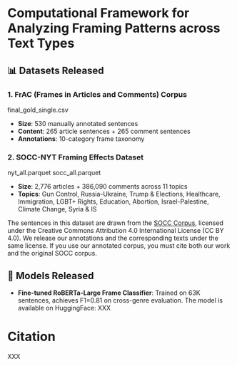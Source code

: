 # Computational Framework for Analyzing Framing Patterns across Text Types

## 📊 Datasets Released

### 1. FrAC (Frames in Articles and Comments) Corpus
  final_gold_single.csv
- **Size**: 530 manually annotated sentences
- **Content**: 265 article sentences + 265 comment sentences  
- **Annotations**: 10-category frame taxonomy

### 2. SOCC-NYT Framing Effects Dataset  
  nyt_all.parquet socc_all.parquet
- **Size**: 2,776 articles + 386,090 comments across 11 topics
- **Topics**: Gun Control, Russia-Ukraine, Trump & Elections, Healthcare, Immigration, LGBT+ Rights, Education, Abortion, Israel-Palestine, Climate Change, Syria & IS

The sentences in this dataset are drawn from the [SOCC Corpus](https://github.com/sfu-discourse-lab/SOCC), licensed under the Creative Commons Attribution 4.0 International License (CC BY 4.0).
We release our annotations and the corresponding texts under the same license. If you use our annotated corpus, you must cite both our work and the original SOCC corpus.

## 🤖 Models Released

- **Fine-tuned RoBERTa-Large Frame Classifier**: Trained on 63K sentences, achieves F1=0.81 on cross-genre evaluation. The model is available on HuggingFace: XXX


# Citation
XXX
